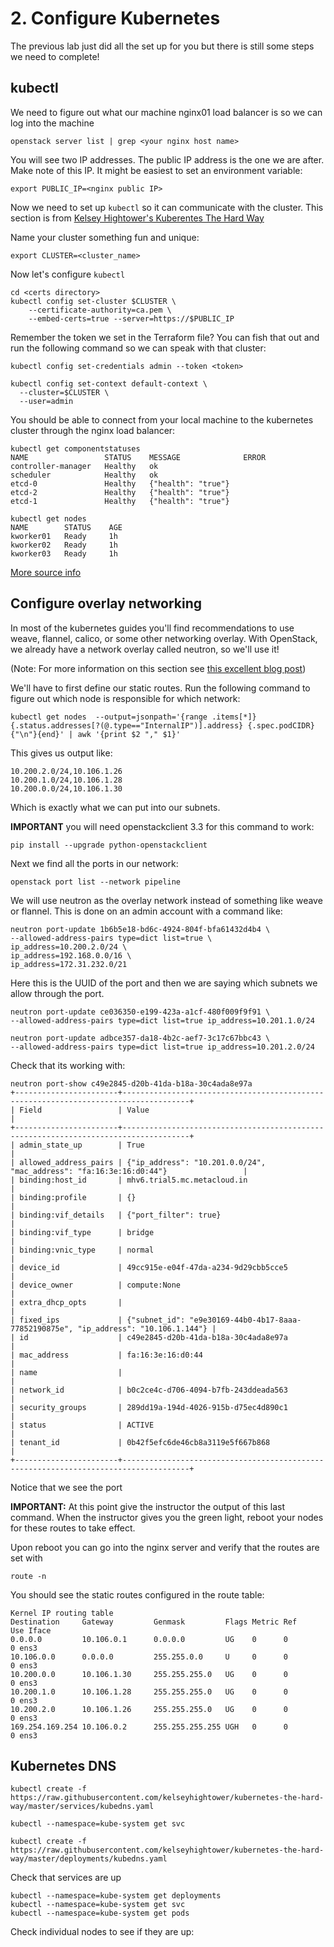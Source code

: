 # 2. Configure Kubernetes

The previous lab just did all the set up for you but there is still some steps we need to complete!

## kubectl

We need to figure out what our machine nginx01 load balancer is so we can log into the machine

```
openstack server list | grep <your nginx host name>
```

You will see two IP addresses.  The public IP address is the one we are after.  Make note of this IP.  It might be easiest to set an environment variable: 

```
export PUBLIC_IP=<nginx public IP>
```

Now we need to set up ```kubectl``` so it can communicate with the cluster. This section is from [Kelsey Hightower's Kuberentes The Hard Way](https://github.com/kelseyhightower/kubernetes-the-hard-way/blob/master/docs/06-kubectl.md)

Name your cluster something fun and unique:

```
export CLUSTER=<cluster_name>
```
Now let's configure ```kubectl```

```
cd <certs directory>
kubectl config set-cluster $CLUSTER \
	--certificate-authority=ca.pem \
	--embed-certs=true --server=https://$PUBLIC_IP
```

Remember the token we set in the Terraform file?  You can fish that out and run the following command so we can speak with that cluster: 

```
kubectl config set-credentials admin --token <token>
```

```
kubectl config set-context default-context \
  --cluster=$CLUSTER \
  --user=admin
```

You should be able to connect from your local machine to the kubernetes cluster through the nginx load balancer:

```
kubectl get componentstatuses
NAME                 STATUS    MESSAGE              ERROR
controller-manager   Healthy   ok                   
scheduler            Healthy   ok                   
etcd-0               Healthy   {"health": "true"}   
etcd-2               Healthy   {"health": "true"}   
etcd-1               Healthy   {"health": "true"}
```
```
kubectl get nodes
NAME        STATUS    AGE
kworker01   Ready     1h
kworker02   Ready     1h
kworker03   Ready     1h
```

[More source info](http://kubernetes.io/docs/user-guide/kubectl-cheatsheet/)

## Configure overlay networking

In most of the kubernetes guides you'll find recommendations to use weave, flannel, calico, or some other networking overlay.  With OpenStack, we already have a network overlay called neutron, so we'll use it!

(Note: For more information on this section see [this excellent blog post](http://blogs.cisco.com/cloud/deploy-a-kubernetes-cluster-on-openstack-using-ansible))

We'll have to first define our static routes.  Run the following command to figure out which node is responsible for which network: 

```
kubectl get nodes  --output=jsonpath='{range .items[*]}{.status.addresses[?(@.type=="InternalIP")].address} {.spec.podCIDR} {"\n"}{end}' | awk '{print $2 "," $1}'
```
This gives us output like: 

```
10.200.2.0/24,10.106.1.26
10.200.1.0/24,10.106.1.28
10.200.0.0/24,10.106.1.30
```
Which is exactly what we can put into our subnets.

__IMPORTANT__ you will need openstackclient 3.3 for this command to work: 

```
pip install --upgrade python-openstackclient
```
Next we find all the ports in our network: 

```
openstack port list --network pipeline
```


We will use neutron as the overlay network instead of something like weave or flannel.  This is done on an admin account with a command like: 

```
neutron port-update 1b6b5e18-bd6c-4924-804f-bfa61432d4b4 \
--allowed-address-pairs type=dict list=true \
ip_address=10.200.2.0/24 \
ip_address=192.168.0.0/16 \
ip_address=172.31.232.0/21
```
Here this is the UUID of the port and then we are saying which subnets we allow through the port. 

```
neutron port-update ce036350-e199-423a-a1cf-480f009f9f91 \
--allowed-address-pairs type=dict list=true ip_address=10.201.1.0/24
```
```
neutron port-update adbce357-da18-4b2c-aef7-3c17c67bbc43 \
--allowed-address-pairs type=dict list=true ip_address=10.201.2.0/24
```
Check that its working with: 

```
neutron port-show c49e2845-d20b-41da-b18a-30c4ada8e97a
+-----------------------+-------------------------------------------------------------------------------------+
| Field                 | Value                                                                               |
+-----------------------+-------------------------------------------------------------------------------------+
| admin_state_up        | True                                                                                |
| allowed_address_pairs | {"ip_address": "10.201.0.0/24", "mac_address": "fa:16:3e:16:d0:44"}                 |
| binding:host_id       | mhv6.trial5.mc.metacloud.in                                                         |
| binding:profile       | {}                                                                                  |
| binding:vif_details   | {"port_filter": true}                                                               |
| binding:vif_type      | bridge                                                                              |
| binding:vnic_type     | normal                                                                              |
| device_id             | 49cc915e-e04f-47da-a234-9d29cbb5cce5                                                |
| device_owner          | compute:None                                                                        |
| extra_dhcp_opts       |                                                                                     |
| fixed_ips             | {"subnet_id": "e9e30169-44b0-4b17-8aaa-77852190875e", "ip_address": "10.106.1.144"} |
| id                    | c49e2845-d20b-41da-b18a-30c4ada8e97a                                                |
| mac_address           | fa:16:3e:16:d0:44                                                                   |
| name                  |                                                                                     |
| network_id            | b0c2ce4c-d706-4094-b7fb-243ddeada563                                                |
| security_groups       | 289dd19a-194d-4026-915b-d75ec4d890c1                                                |
| status                | ACTIVE                                                                              |
| tenant_id             | 0b42f5efc6de46cb8a3119e5f667b868                                                    |
+-----------------------+-------------------------------------------------------------------------------------+
```
Notice that we see the port 

__IMPORTANT:__ At this point give the instructor the output of this last command.  When the instructor gives you the green light, reboot your nodes for these routes to take effect. 
 
Upon reboot you can go into the nginx server and verify that the routes are set with

```
route -n 
```
You should see the static routes configured in the route table: 

```
Kernel IP routing table
Destination     Gateway         Genmask         Flags Metric Ref    Use Iface
0.0.0.0         10.106.0.1      0.0.0.0         UG    0      0        0 ens3
10.106.0.0      0.0.0.0         255.255.0.0     U     0      0        0 ens3
10.200.0.0      10.106.1.30     255.255.255.0   UG    0      0        0 ens3
10.200.1.0      10.106.1.28     255.255.255.0   UG    0      0        0 ens3
10.200.2.0      10.106.1.26     255.255.255.0   UG    0      0        0 ens3
169.254.169.254 10.106.0.2      255.255.255.255 UGH   0      0        0 ens3
```

## Kubernetes DNS

```
kubectl create -f https://raw.githubusercontent.com/kelseyhightower/kubernetes-the-hard-way/master/services/kubedns.yaml
```

```
kubectl --namespace=kube-system get svc
```

```
kubectl create -f https://raw.githubusercontent.com/kelseyhightower/kubernetes-the-hard-way/master/deployments/kubedns.yaml
```

Check that services are up

```
kubectl --namespace=kube-system get deployments
kubectl --namespace=kube-system get svc
kubectl --namespace=kube-system get pods
```
Check individual nodes to see if they are up: 

```

